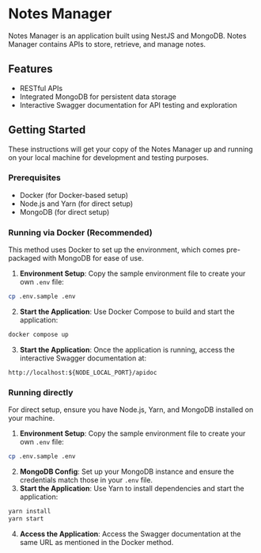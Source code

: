 # Notes Manager

Notes Manager is an application built using NestJS and MongoDB. Notes Manager contains APIs to store, retrieve, and manage notes.

## Features

- RESTful APIs
- Integrated MongoDB for persistent data storage
- Interactive Swagger documentation for API testing and exploration

## Getting Started

These instructions will get your copy of the Notes Manager up and running on your local machine for development and testing purposes.

### Prerequisites

- Docker (for Docker-based setup)
- Node.js and Yarn (for direct setup)
- MongoDB (for direct setup)

### Running via Docker (Recommended)

This method uses Docker to set up the environment, which comes pre-packaged with MongoDB for ease of use.

1. **Environment Setup**:
   Copy the sample environment file to create your own `.env` file:

```bash
cp .env.sample .env
```

2. **Start the Application**:
   Use Docker Compose to build and start the application:

```bash
docker compose up
```

3. **Start the Application**:
   Once the application is running, access the interactive Swagger documentation at:

```
http://localhost:${NODE_LOCAL_PORT}/apidoc
```

### Running directly

For direct setup, ensure you have Node.js, Yarn, and MongoDB installed on your machine.

1. **Environment Setup**:
   Copy the sample environment file to create your own `.env` file:

```bash
cp .env.sample .env
```

2. **MongoDB Config**:
   Set up your MongoDB instance and ensure the credentials match those in your `.env` file.
3. **Start the Application**:
   Use Yarn to install dependencies and start the application:

```bash
yarn install
yarn start
```

4. **Access the Application**:
   Access the Swagger documentation at the same URL as mentioned in the Docker method.
